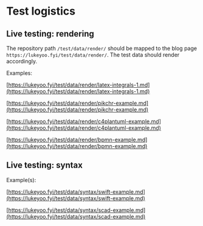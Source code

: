 # Test logistics

## Live testing: rendering

The repository path `/test/data/render/` should be mapped to the blog page 
`https://lukeyoo.fyi/test/data/render/`. 
The test data should render accordingly.

Examples:

[https://lukeyoo.fyi/test/data/render/latex-integrals-1.md](https://lukeyoo.fyi/test/data/render/latex-integrals-1.md)

[https://lukeyoo.fyi/test/data/render/pikchr-example.md](https://lukeyoo.fyi/test/data/render/pikchr-example.md)

[https://lukeyoo.fyi/test/data/render/c4plantuml-example.md](https://lukeyoo.fyi/test/data/render/c4plantuml-example.md)

[https://lukeyoo.fyi/test/data/render/bpmn-example.md](https://lukeyoo.fyi/test/data/render/bpmn-example.md)

## Live testing: syntax

Example(s):

[https://lukeyoo.fyi/test/data/syntax/swift-example.md](https://lukeyoo.fyi/test/data/syntax/swift-example.md)

[https://lukeyoo.fyi/test/data/syntax/scad-example.md](https://lukeyoo.fyi/test/data/syntax/scad-example.md)